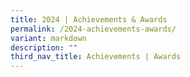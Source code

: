 ```yaml
---
title: 2024 | Achievements & Awards
permalink: /2024-achievements-awards/
variant: markdown
description: ""
third_nav_title: Achievements | Awards
---
```

